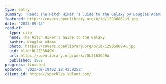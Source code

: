 ```yaml
---
type: entry
summary: 'Read: The Hitch Hiker''s Guide to the Galaxy by Douglas Adams'
featured: https://covers.openlibrary.org/b/id/12986869-M.jpg
date: '2023-09-16'
read-of:
  type: cite
  name: The Hitch Hiker's Guide to the Galaxy
  author: Douglas Adams
  photo: https://covers.openlibrary.org/b/id/12986869-M.jpg
  uid: olid:OL2163649W
  url: https://openlibrary.org/works/OL2163649W
  published: 1979
progress: finished
updated: '2023-09-19T02:18:42.925Z'
client_id: https://sparkles.sploot.com/
---
```

